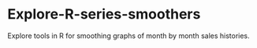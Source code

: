 # Explore-R-series-smoothers
Explore tools in R for smoothing graphs of month by month sales histories.

